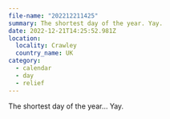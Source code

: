 ```yaml
---
file-name: "202212211425"
summary: The shortest day of the year. Yay.
date: 2022-12-21T14:25:52.981Z
location:
  locality: Crawley
  country_name: UK
category:
  - calendar
  - day
  - relief
---
```

The shortest day of the year&hellip; Yay.
